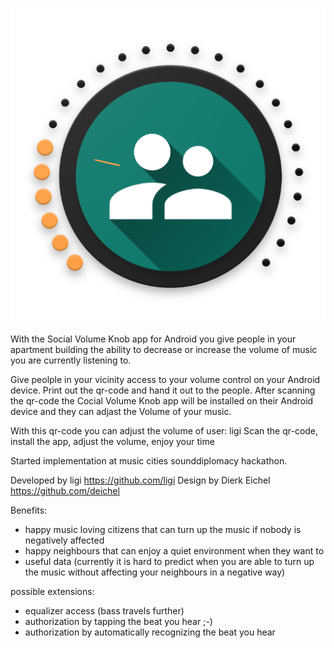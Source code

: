 ![Android app on Google Play](app/src/main/res/web_hi_res_512.png)

With the Social Volume Knob app for Android you give people in your apartment building the ability to decrease or increase the volume of music you are currently listening to.

Give peolple in your vicinity access to your volume control on your Android device.
Print out the qr-code and hand it out to the people. After scanning the qr-code the Cocial Volume Knob app will be installed on their Android device and they can adjast the Volume of your music.

With this qr-code you can adjust the volume of user: ligi
Scan the qr-code, install the app, adjust the volume, enjoy your time

Started implementation at music cities sounddiplomacy hackathon.

Developed by ligi https://github.com/ligi
Design by Dierk Eichel https://github.com/deichel

Benefits:

 * happy music loving citizens that can turn up the music if nobody is negatively affected
 * happy neighbours that can enjoy a quiet environment when they want to
 * useful data (currently it is hard to predict when you are able to turn up the music without affecting your neighbours in a negative way)

possible extensions:
 - equalizer access (bass travels further)
 - authorization by tapping the beat you hear ;-)
 - authorization by automatically recognizing the beat you hear
